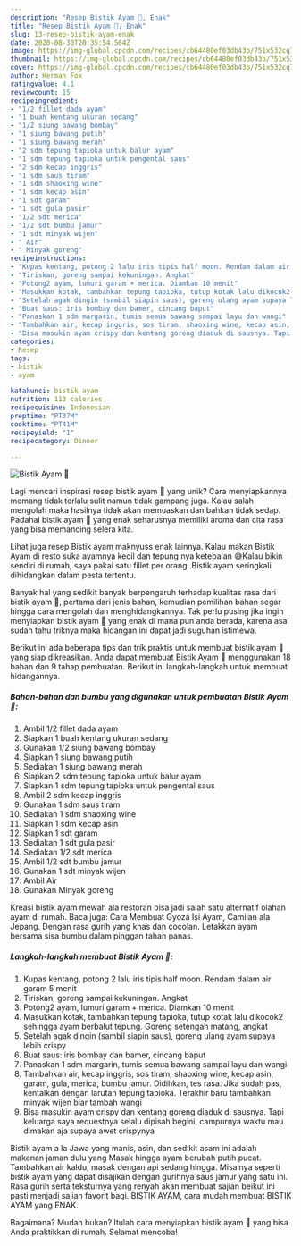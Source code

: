 ```yaml
---
description: "Resep Bistik Ayam 🐓, Enak"
title: "Resep Bistik Ayam 🐓, Enak"
slug: 13-resep-bistik-ayam-enak
date: 2020-08-30T20:35:54.564Z
image: https://img-global.cpcdn.com/recipes/cb64480ef03db43b/751x532cq70/bistik-ayam-🐓-foto-resep-utama.jpg
thumbnail: https://img-global.cpcdn.com/recipes/cb64480ef03db43b/751x532cq70/bistik-ayam-🐓-foto-resep-utama.jpg
cover: https://img-global.cpcdn.com/recipes/cb64480ef03db43b/751x532cq70/bistik-ayam-🐓-foto-resep-utama.jpg
author: Herman Fox
ratingvalue: 4.1
reviewcount: 15
recipeingredient:
- "1/2 fillet dada ayam"
- "1 buah kentang ukuran sedang"
- "1/2 siung bawang bombay"
- "1 siung bawang putih"
- "1 siung bawang merah"
- "2 sdm tepung tapioka untuk balur ayam"
- "1 sdm tepung tapioka untuk pengental saus"
- "2 sdm kecap inggris"
- "1 sdm saus tiram"
- "1 sdm shaoxing wine"
- "1 sdm kecap asin"
- "1 sdt garam"
- "1 sdt gula pasir"
- "1/2 sdt merica"
- "1/2 sdt bumbu jamur"
- "1 sdt minyak wijen"
- " Air"
- " Minyak goreng"
recipeinstructions:
- "Kupas kentang, potong 2 lalu iris tipis half moon. Rendam dalam air garam 5 menit"
- "Tiriskan, goreng sampai kekuningan. Angkat"
- "Potong2 ayam, lumuri garam + merica. Diamkan 10 menit"
- "Masukkan kotak, tambahkan tepung tapioka, tutup kotak lalu dikocok2 sehingga ayam berbalut tepung. Goreng setengah matang, angkat"
- "Setelah agak dingin (sambil siapin saus), goreng ulang ayam supaya lebih crispy"
- "Buat saus: iris bombay dan bamer, cincang baput"
- "Panaskan 1 sdm margarin, tumis semua bawang sampai layu dan wangi"
- "Tambahkan air, kecap inggris, sos tiram, shaoxing wine, kecap asin, garam, gula, merica, bumbu jamur. Didihkan, tes rasa. Jika sudah pas, kentalkan dengan larutan tepung tapioka. Terakhir baru tambahkan minyak wijen biar tambah wangi"
- "Bisa masukin ayam crispy dan kentang goreng diaduk di sausnya. Tapi keluarga saya requestnya selalu dipisah begini, campurnya waktu mau dimakan aja supaya awet crispynya"
categories:
- Resep
tags:
- bistik
- ayam

katakunci: bistik ayam 
nutrition: 113 calories
recipecuisine: Indonesian
preptime: "PT37M"
cooktime: "PT41M"
recipeyield: "1"
recipecategory: Dinner

---
```



![Bistik Ayam 🐓](https://img-global.cpcdn.com/recipes/cb64480ef03db43b/751x532cq70/bistik-ayam-🐓-foto-resep-utama.jpg)

Lagi mencari inspirasi resep bistik ayam 🐓 yang unik? Cara menyiapkannya memang tidak terlalu sulit namun tidak gampang juga. Kalau salah mengolah maka hasilnya tidak akan memuaskan dan bahkan tidak sedap. Padahal bistik ayam 🐓 yang enak seharusnya memiliki aroma dan cita rasa yang bisa memancing selera kita.

Lihat juga resep Bistik ayam maknyuss enak lainnya. Kalau makan Bistik Ayam di resto suka ayamnya kecil dan tepung nya ketebalan 😅Kalau bikin sendiri di rumah, saya pakai satu fillet per orang. Bistik ayam seringkali dihidangkan dalam pesta tertentu.

Banyak hal yang sedikit banyak berpengaruh terhadap kualitas rasa dari bistik ayam 🐓, pertama dari jenis bahan, kemudian pemilihan bahan segar hingga cara mengolah dan menghidangkannya. Tak perlu pusing jika ingin menyiapkan bistik ayam 🐓 yang enak di mana pun anda berada, karena asal sudah tahu triknya maka hidangan ini dapat jadi suguhan istimewa.


Berikut ini ada beberapa tips dan trik praktis untuk membuat bistik ayam 🐓 yang siap dikreasikan. Anda dapat membuat Bistik Ayam 🐓 menggunakan 18 bahan dan 9 tahap pembuatan. Berikut ini langkah-langkah untuk membuat hidangannya.

<!--inarticleads1-->

##### Bahan-bahan dan bumbu yang digunakan untuk pembuatan Bistik Ayam 🐓:

1. Ambil 1/2 fillet dada ayam
1. Siapkan 1 buah kentang ukuran sedang
1. Gunakan 1/2 siung bawang bombay
1. Siapkan 1 siung bawang putih
1. Sediakan 1 siung bawang merah
1. Siapkan 2 sdm tepung tapioka untuk balur ayam
1. Siapkan 1 sdm tepung tapioka untuk pengental saus
1. Ambil 2 sdm kecap inggris
1. Gunakan 1 sdm saus tiram
1. Sediakan 1 sdm shaoxing wine
1. Siapkan 1 sdm kecap asin
1. Siapkan 1 sdt garam
1. Sediakan 1 sdt gula pasir
1. Sediakan 1/2 sdt merica
1. Ambil 1/2 sdt bumbu jamur
1. Gunakan 1 sdt minyak wijen
1. Ambil  Air
1. Gunakan  Minyak goreng


Kreasi bistik ayam mewah ala restoran bisa jadi salah satu alternatif olahan ayam di rumah. Baca juga: Cara Membuat Gyoza Isi Ayam, Camilan ala Jepang. Dengan rasa gurih yang khas dan cocolan. Letakkan ayam bersama sisa bumbu dalam pinggan tahan panas. 

<!--inarticleads2-->

##### Langkah-langkah membuat Bistik Ayam 🐓:

1. Kupas kentang, potong 2 lalu iris tipis half moon. Rendam dalam air garam 5 menit
1. Tiriskan, goreng sampai kekuningan. Angkat
1. Potong2 ayam, lumuri garam + merica. Diamkan 10 menit
1. Masukkan kotak, tambahkan tepung tapioka, tutup kotak lalu dikocok2 sehingga ayam berbalut tepung. Goreng setengah matang, angkat
1. Setelah agak dingin (sambil siapin saus), goreng ulang ayam supaya lebih crispy
1. Buat saus: iris bombay dan bamer, cincang baput
1. Panaskan 1 sdm margarin, tumis semua bawang sampai layu dan wangi
1. Tambahkan air, kecap inggris, sos tiram, shaoxing wine, kecap asin, garam, gula, merica, bumbu jamur. Didihkan, tes rasa. Jika sudah pas, kentalkan dengan larutan tepung tapioka. Terakhir baru tambahkan minyak wijen biar tambah wangi
1. Bisa masukin ayam crispy dan kentang goreng diaduk di sausnya. Tapi keluarga saya requestnya selalu dipisah begini, campurnya waktu mau dimakan aja supaya awet crispynya


Bistik ayam a la Jawa yang manis, asin, dan sedikit asam ini adalah makanan jaman dulu yang Masak hingga ayam berubah putih pucat. Tambahkan air kaldu, masak dengan api sedang hingga. Misalnya seperti bistik ayam yang dapat disajikan dengan gurihnya saus jamur yang satu ini. Rasa gurih serta teksturnya yang renyah akan membuat sajian beikut ini pasti menjadi sajian favorit bagi. BISTIK AYAM, cara mudah membuat BISTIK AYAM yang ENAK. 

Bagaimana? Mudah bukan? Itulah cara menyiapkan bistik ayam 🐓 yang bisa Anda praktikkan di rumah. Selamat mencoba!
